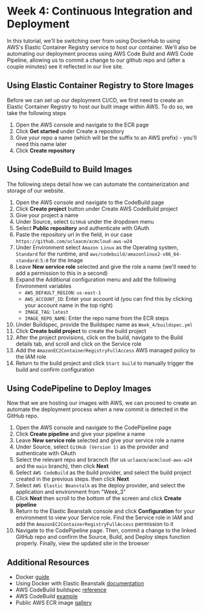 # Week 4: Continuous Integration and Deployment

In this tutorial, we'll be switching over from using DockerHub to using AWS's Elastic Container Registry service to host our container. We'll also be automating our deployment process using AWS Code Build and AWS Code Pipeline, allowing us to commit a change to our github repo and (after a couple minutes) see it reflected in our live site.

## Using Elastic Container Registry to Store Images

Before we can set up our deployment CI/CD, we first need to create an Elastic Container Registry to host our built image within AWS. To do so, we take the following steps

1. Open the AWS console and navigate to the ECR page
2. Click **Get started** under Create a repository
3. Give your repo a name (which will be the suffix to an AWS prefix) - you'll need this name later
4. Click **Create repository**

## Using CodeBuild to Build Images

The following steps detail how we can automate the containerization and storage of our website.

1. Open the AWS console and navigate to the CodeBuild page
2. Click **Create project** button under Create AWS CodeBuild project
3. Give your project a name
4. Under Source, select `GitHub` under the dropdown menu
5. Select **Public repository** and authenticate with OAuth
6. Paste the repository url in the field, in our case `https://github.com/uclaacm/acmcloud-aws-w24`
7. Under Environment select `Amazon Linux` as the Operating system, `Standard` for the runtime, and `aws/codebuild/amazonlinux2-x86_64-standard:5:0` for the image
8. Leave **New service role** selected and give the role a name (we'll need to add a permission to this in a second)
9. Expand the Additional configuration menu and add the following Environment variables
    * `AWS_DEFAULT_REGION`: `us-east-1`
    * `AWS_ACCOUNT_ID`: Enter your account id (you can find this by clicking your account name in the top right)
    * `IMAGE_TAG`: `latest`
    * `IMAGE_REPO_NAME`: Enter the repo name from the ECR steps
10. Under Buildspec, provide the Buildspec name as `Week_4/buildspec.yml`
11. Click **Create build project** to create the build project
12. After the project provisions, click on the build, navigate to the Build details tab, and scroll and click on the Service role
13. Add the `AmazonEC2ContainerRegistryFullAccess` AWS managed policy to the IAM role
14. Return to the build project and click `Start build` to manually trigger the build and confirm configuration

## Using CodePipeline to Deploy Images

Now that we are hosting our images with AWS, we can proceed to create an automate the deployment process when a new commit is detected in the GitHub repo.

1. Open the AWS console and navigate to the CodePipeline page
2. Click **Create pipeline** and give your pipeline a name
3. Leave **New service role** selected and give your service role a name
4. Under Source, select `GitHub (Version 1)` as the provider and authenticate with OAuth
5. Select the relevant repo and bracnch (for us `uclaacm/acmcloud-aws-w24` and the `main` branch), then click **Next**
6. Select `AWS CodeBuild` as the build provider, and select the build project created in the previous steps. then click **Next**
7. Select `AWS Elastic Beanstalk` as the deploy provider, and select the application and environment from "Week_3"
8. Click **Next** then scroll to the bottom of the screen and click **Create pipeline**
9. Return to the Elastic Beanstalk console and click **Configuration** for your environment to view your Service role. Find the Service role in IAM and add the `AmazonEC2ContainerRegistryFullAccess` permission to it
10. Navigate to the CodePipeline page. Then, commit a change to the linked GitHub repo and confirm the Source, Build, and Deploy steps function properly. Finally, view the updated site in the browser


## Additional Resources
* Docker [guide](https://docker-curriculum.com/)
* Using Docker with Elastic Beanstalk [documentation](https://docs.aws.amazon.com/elasticbeanstalk/latest/dg/create_deploy_docker.html)
* AWS CodeBuild buildspec [reference](https://docs.aws.amazon.com/codebuild/latest/userguide/build-spec-ref.html)
* AWS CodeBuild [example](https://docs.aws.amazon.com/codebuild/latest/userguide/sample-docker.html#sample-docker-files)
* Public AWS ECR image [gallery](https://gallery.ecr.aws/)
